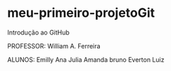 # meu-primeiro-projetoGit
Introdução ao GitHub

PROFESSOR: 
    William A. Ferreira

ALUNOS:
    Emilly
    Ana Julia
    Amanda
    bruno
    Everton
    Luiz